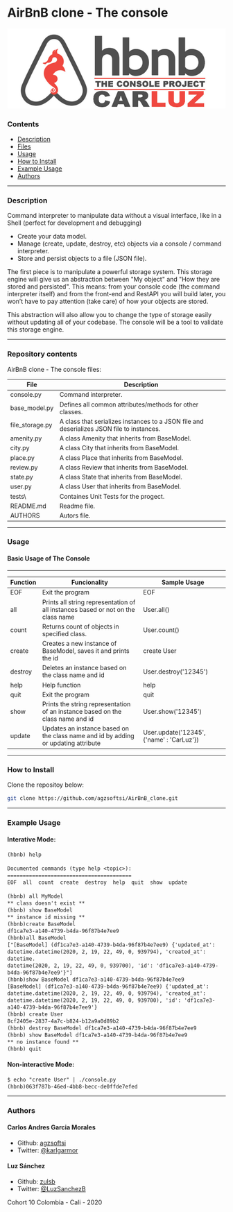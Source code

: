 # AirBnB clone - The console
![](Logo.jpg)

### Contents

* [Description](https://github.com/agzsoftsi/AirBnB_clone#description)
* [Files](https://github.com/agzsoftsi/AirBnB_clone#repository-contents)
* [Usage](https://github.com/agzsoftsi/AirBnB_clone#usage)
* [How to Install](https://github.com/agzsoftsi/AirBnB_clone#how-to-install)
* [Example Usage](https://github.com/agzsoftsi/AirBnB_clone#example-usage)
* [Authors](https://github.com/agzsoftsi/AirBnB_clone#authors)
---

### Description 
Command interpreter to manipulate data without a visual interface, like in a Shell (perfect for development and debugging)

- Create your data model.
- Manage (create, update, destroy, etc) objects via a console / command interpreter.
- Store and persist objects to a file (JSON file).

The first piece is to manipulate a powerful storage system. This storage engine will give us an abstraction between "My object" and "How they are stored and persisted". This means: from your console code (the command interpreter itself) and from the front-end and RestAPI you will build later, you won’t have to pay attention (take care) of how your objects are stored.

This abstraction will also allow you to change the type of storage easily without updating all of your codebase.
The console will be a tool to validate this storage engine.

---
### Repository contents
AirBnB clone - The console files:

|   **File**   |   **Description**   |
| -------------- | --------------------- |
|console.py | Command interpreter. |
|base_model.py | Defines all common attributes/methods for other classes. |
|file_storage.py | A class that serializes instances to a JSON file and deserializes JSON file to instances. |
|amenity.py | A class Amenity that inherits from BaseModel. |
|city.py | A class City that inherits from BaseModel. |
|place.py | A class Place that inherits from BaseModel. |
|review.py | A class Review that inherits from BaseModel. |
|state.py | A class State that inherits from BaseModel. |
|user.py | A class User that inherits from BaseModel. |
|tests\ | Containes Unit Tests for the progect. |
|README.md | Readme file. |
|AUTHORS | Autors file. |

---
### Usage

#### Basic Usage of The Console
---
| **Function** | **Funcionality** | **Sample Usage** |
| -------------- | ----------------- | ----------------- |
|EOF | Exit the program | EOF
|all | Prints all string representation of all instances based or not on the class name | User.all()
|count | Returns count of objects in specified class. | User.count()
|create | Creates a new instance of BaseModel, saves it and prints the id | create User
|destroy | Deletes an instance based on the class name and id | User.destroy('12345')
|help | Help function | help
|quit | Exit the program | quit
|show | Prints the string representation of an instance based on the class name and id | User.show('12345')
|update | Updates an instance based on the class name and id by adding or updating attribute | User.update('12345', {'name' : 'CarLuz'})

---
### How to Install
Clone the repositoy below:
```bash
git clone https://github.com/agzsoftsi/AirBnB_clone.git
```
---
### Example Usage

#### Interative Mode:
```
(hbnb) help

Documented commands (type help <topic>):
========================================
EOF  all  count  create  destroy  help  quit  show  update

(hbnb) all MyModel
** class doesn't exist **
(hbnb) show BaseModel
** instance id missing **
(hbnb)create BaseModel
df1ca7e3-a140-4739-b4da-96f87b4e7ee9
(hbnb)all BaseModel
["[BaseModel] (df1ca7e3-a140-4739-b4da-96f87b4e7ee9) {'updated_at': datetime.datetime(2020, 2, 19, 22, 49, 0, 939794), 'created_at': datetime.
datetime(2020, 2, 19, 22, 49, 0, 939700), 'id': 'df1ca7e3-a140-4739-b4da-96f87b4e7ee9'}"]
(hbnb)show BaseModel df1ca7e3-a140-4739-b4da-96f87b4e7ee9
[BaseModel] (df1ca7e3-a140-4739-b4da-96f87b4e7ee9) {'updated_at': datetime.datetime(2020, 2, 19, 22, 49, 0, 939794), 'created_at': datetime.datetime(2020, 2, 19, 22, 49, 0, 939700), 'id': 'df1ca7e3-a140-4739-b4da-96f87b4e7ee9'}
(hbnb) create User
8cf2405e-2837-4a7c-b824-b12a9a0d89b2
(hbnb) destroy BaseModel df1ca7e3-a140-4739-b4da-96f87b4e7ee9
(hbnb) show BaseModel df1ca7e3-a140-4739-b4da-96f87b4e7ee9
** no instance found **
(hbnb) quit
```

#### Non-interactive Mode:
```
$ echo "create User" | ./console.py
(hbnb)063f787b-46ed-4bb8-becc-de0ffde7efed
```
---
### Authors
#### Carlos Andres Garcia Morales
- Github: [agzsoftsi](https://github.com/agzsoftsi)
- Twitter: [@karlgarmor](https://twitter.com/karlgarmor)

#### Luz Sánchez
- Github: [zulsb](https://github.com/zulsb)
- Twitter: [@LuzSanchezB](https://twitter.com/LuzSanchezB)

Cohort 10
Colombia - Cali - 2020
